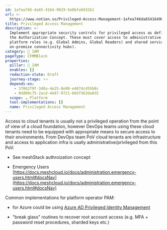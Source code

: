 ```yaml
---
id: 1afea746-da65-4164-9029-5e0bfa9432b1
url: >-
  https://www.notion.so/Privileged-Access-Management-1afea746da65416490295e0bfa9432b1
title: Privileged Access Management
description: >-
  Implement appropriate security controls for privileged access as defined in
  the Authorization Concept. These must cover access to administrative cloud
  platform roles (e.g. Global Admins, Global Readers) and shared services (e.g.
  on-premise connectivity hubs). 
category: 🔐 IAM
pageType: CFMMBlock
properties:
  pillar: 🔐 IAM
  enables: []
  redaction-state: Draft
  journey-stage: ⭐️⭐️
  depends-on:
    - 37862f9f-3d8a-4e25-8e90-e487dc455b0c
    - 0dd09c75-2acd-4e87-9721-6b5f563da035
  scope: ☁️ Platform
  tool-implementations: []
  name: Privileged Access Management
---
```


Access to cloud tenants is usually not a privileged operation from the point of view of a cloud foundation, however DevOps teams using these cloud tenants need to be equipped with appropriate means to secure access to their environments. From DevOps team PoV cloud tenants are infrastructure and access to application infra is usally administrative/privileged from this PoV.

- See meshStack authroization concept 

- Emergency Users [https://docs.meshcloud.io/docs/administration.emergency-users.html#docsNav](https://docs.meshcloud.io/docs/administration.emergency-users.html#docsNav)



Common implementations for platform operator PAM: 

- for Azure could be using [Azure AD Privileged Identity Management](https://docs.microsoft.com/en-us/azure/active-directory/privileged-identity-management/pim-configure)

- "break glass" routines to recover root account access (e.g. MFA + password reset procedures, sharded keys etc.)

